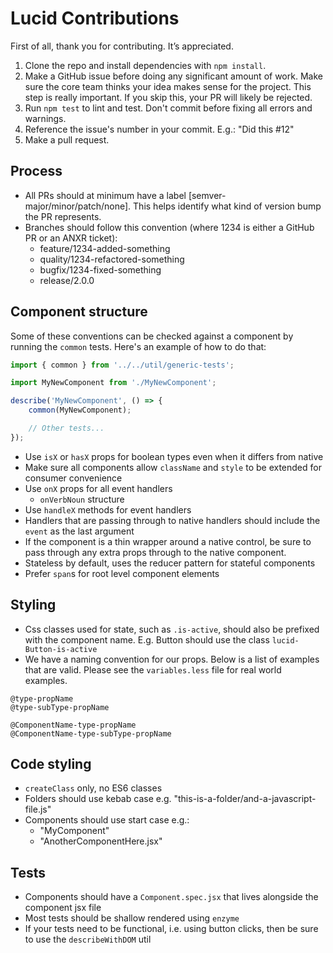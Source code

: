 # Lucid Contributions

First of all, thank you for contributing. It’s appreciated.

1. Clone the repo and install dependencies with `npm install`.
2. Make a GitHub issue before doing any significant amount of work. Make sure the core team thinks your idea makes sense for the project. This step is really important. If you skip this, your PR will likely be rejected.
3. Run `npm test` to lint and test. Don't commit before fixing all errors and warnings.
4. Reference the issue's number in your commit. E.g.: "Did this #12"
5. Make a pull request.

## Process

- All PRs should at minimum have a label [semver-major/minor/patch/none]. This helps identify what kind of version bump the PR represents.
- Branches should follow this convention (where 1234 is either a GitHub PR or an ANXR ticket):
  - feature/1234-added-something
  - quality/1234-refactored-something
  - bugfix/1234-fixed-something
  - release/2.0.0

## Component structure

Some of these conventions can be checked against a component by running the `common` tests. Here's an example of how to do that:

```javascript
import { common } from '../../util/generic-tests';

import MyNewComponent from './MyNewComponent';

describe('MyNewComponent', () => {
	common(MyNewComponent);

	// Other tests...
});
```

- Use `isX` or `hasX` props for boolean types even when it differs from native
- Make sure all components allow `className` and `style` to be extended for consumer convenience
- Use `onX` props for all event handlers
  - `onVerbNoun` structure
- Use `handleX` methods for event handlers
- Handlers that are passing through to native handlers should include the `event` as the last argument
- If the component is a thin wrapper around a native control, be sure to pass through any extra props through to the native component.
- Stateless by default, uses the reducer pattern for stateful components
- Prefer `span`s for root level component elements

## Styling

- Css classes used for state, such as `.is-active`, should also be prefixed with the component name. E.g. Button should use the class `lucid-Button-is-active`
- We have a naming convention for our props. Below is a list of examples that are valid. Please see the `variables.less` file for real world examples.

```
@type-propName
@type-subType-propName

@ComponentName-type-propName
@ComponentName-type-subType-propName
```

## Code styling

- `createClass` only, no ES6 classes
- Folders should use kebab case e.g. "this-is-a-folder/and-a-javascript-file.js"
- Components should use start case e.g.:
  - "MyComponent"
  - "AnotherComponentHere.jsx"

## Tests

- Components should have a `Component.spec.jsx` that lives alongside the component jsx file
- Most tests should be shallow rendered using `enzyme`
- If your tests need to be functional, i.e. using button clicks, then be sure to use the `describeWithDOM` util

